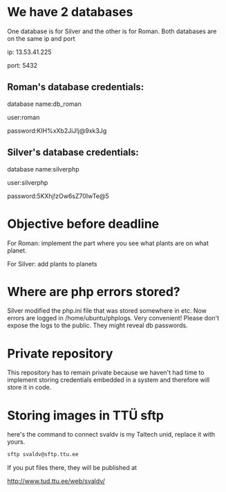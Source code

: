 # We have 2 databases

One database is for Silver and the other is for Roman.
Both databases are on the same ip and port

ip: 13.53.41.225

port: 5432

## Roman's database credentials:

database name:db_roman

user:roman

password:KIH%xXb2JiJ!j@9xk3Jg


## Silver's database credentials:

database name:silverphp

user:silverphp

password:5KXhj!zOw6sZ70IwTe@5

# Objective before deadline
For Roman: implement the part where you see what plants are on what planet.

For Silver: add plants to planets

# Where are php errors stored?

Silver modified the php.ini file that was stored somewhere in etc. Now errors are logged in /home/ubuntu/phplogs. Very convenient! Please don't expose the logs to the public. They might reveal db passwords.

# Private repository

This repository has to remain private because we haven't had time to implement storing credentials embedded in a system and therefore will store it in code.

# Storing images in TTÜ sftp
here's the command to connect
svaldv is my Taltech unid, replace it with yours.

```bash
sftp svaldv@sftp.ttu.ee
```

If you put files there, they will be published at 

http://www.tud.ttu.ee/web/svaldv/